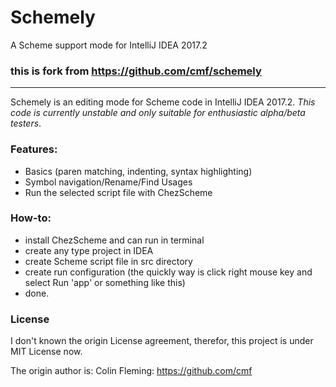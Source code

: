Schemely
========

A Scheme support mode for IntelliJ IDEA 2017.2
### this is fork from https://github.com/cmf/schemely
-------------------------------------

Schemely is an editing mode for Scheme code in IntelliJ IDEA 2017.2. *This code is currently
unstable and only suitable for enthusiastic alpha/beta testers*.

### Features:

- Basics (paren matching, indenting, syntax highlighting)
- Symbol navigation/Rename/Find Usages
- Run the selected script file with ChezScheme

### How-to:
- install ChezScheme and can run in terminal
- create any type project in IDEA
- create Scheme script file in src directory
- create run configuration (the quickly way is click right mouse key and select Run 'app' or something like this) 
- done.

### License
I don't known the origin License agreement, therefor, this project is under MIT License now.

The origin author is:
Colin Fleming: https://github.com/cmf
